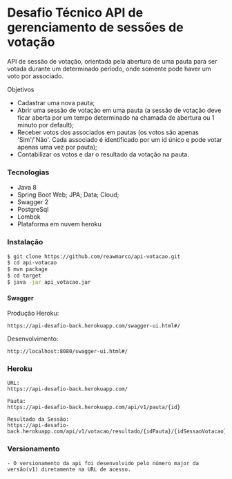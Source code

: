 # Desafio Técnico API de gerenciamento de sessões de votação

API de sessão de votação, orientada pela abertura de uma pauta para ser votada durante um determinado período, onde somente pode haver um voto por associado.

 Objetivos
  - Cadastrar uma nova pauta;
  - Abrir uma sessão de votação em uma pauta (a sessão  de votação deve ficar aberta por um tempo
determinado na chamada de abertura ou 1 minuto por default);
  - Receber votos dos associados em pautas (os votos são apenas 'Sim'/'Não'. Cada associado  é
identificado por um id único e pode votar apenas uma vez por pauta);
  - Contabilizar os votos e dar o resultado da votação na pauta.
### Tecnologias

* Java 8
* Spring Boot Web; JPA; Data; Cloud;
* Swagger 2
* PostgreSql
* Lombok
* Plataforma em nuvem heroku

### Instalação

```sh
$ git clone https://github.com/reawmarco/api-votacao.git
$ cd api-votacao
$ mvn package
$ cd target
$ java -jar api_votacao.jar
```
#### Swagger
Produção Heroku:
```
https://api-desafio-back.herokuapp.com/swagger-ui.html#/
```
Desenvolvimento:
```
http://localhost:8080/swagger-ui.html#/
```
### Heroku

```
URL:
https://api-desafio-back.herokuapp.com/

Pauta:
https://api-desafio-back.herokuapp.com/api/v1/pauta/{id}

Resultado da Sessão:
https://api-desafio-back.herokuapp.com/api/v1/votacao/resultado/{idPauta}/{idSessaoVotacao}
```

### Versionamento
    - O versionamento da api foi desenvolvido pelo número major da versão(v1) diretamente na URL de acesso.

